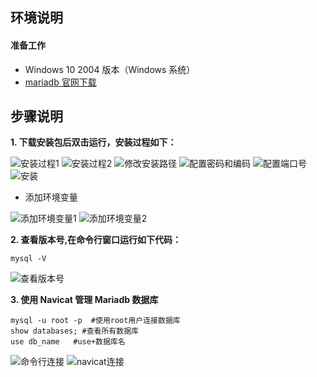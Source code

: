## **环境说明**

#### 准备工作

- Windows 10 2004 版本（Windows 系统）
- [mariadb 官网下载](https://downloads.mariadb.org/)

## **步骤说明**

**1. 下载安装包后双击运行，安装过程如下：**

![安装过程1](../../img/db_img/ma1.png)
![安装过程2](../../img/db_img/ma2.png)
![修改安装路径](../../img/db_img/ma3.png)
![配置密码和编码](../../img/db_img/ma4.png)
![配置端口号](../../img/db_img/ma5.png)
![安装](../../img/db_img/ma6.png)

- 添加环境变量

![添加环境变量1](../../img/db_img/ma7.png)
![添加环境变量2](../../img/db_img/ma8.png)

**2. 查看版本号,在命令行窗口运行如下代码：**

```@cmd
mysql -V
```

![查看版本号](../../img/db_img/ma9.png)

**3. 使用 Navicat 管理 Mariadb 数据库**

```@cmd
mysql -u root -p  #使用root用户连接数据库
show databases; #查看所有数据库
use db_name   #use+数据库名
```

![命令行连接](../../img/db_img/ma10.png)
![navicat连接](../../img/db_img/ma11.png)

